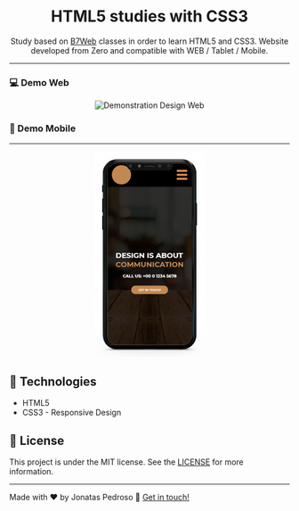 <h1 align="center">
    HTML5 studies with CSS3
</h1>
<p align="center">
Study based on <a href="https://b7web.com.br/" target="_blank">B7Web</a> classes in order to learn HTML5 and CSS3. Website developed from Zero and compatible with WEB / Tablet / Mobile.
</p>

---

### :computer: Demo Web

<p align="center">
   <img src="assets/designWeb.png.png" alt="Demonstration Design Web">
</p>

### :iphone: Demo Mobile

---
<p align="center">
   <img src="assets/designMobile.png" alt="Demonstration Design Mobile">
</p>

## :rocket: Technologies

- HTML5
- CSS3 - Responsive Design

## :memo: License
This project is under the MIT license. See the [LICENSE](https://github.com/lukemorales/rocketshoes-react-native/blob/master/LICENSE) for more information.

---

Made with ♥ by Jonatas Pedroso :wave: [Get in touch!](https://www.linkedin.com/in/jonatas-pedroso-099953151/)
